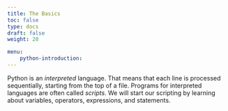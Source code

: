 ```yaml
---
title: The Basics
toc: false
type: docs
draft: false
weight: 20

menu:
    python-introduction:
---
```


Python is an _interpreted_ language.  That means that each line is processed sequentially, starting from the top of a file.  Programs for interpreted languages are often called _scripts_.  We will start our scripting by learning about variables, operators, expressions, and statements.
